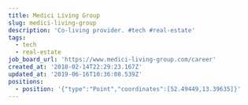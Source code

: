 ```yaml
---
title: Medici Living Group
slug: medici-living-group
description: 'Co-living provider. #tech #real-estate'
tags:
  - tech
  - real-estate
job_board_url: 'https://www.medici-living-group.com/career'
created_at: '2018-02-14T22:29:23.167Z'
updated_at: '2019-06-16T10:36:08.539Z'
positions:
  - position: '{"type":"Point","coordinates":[52.49449,13.39635]}'
---
```


